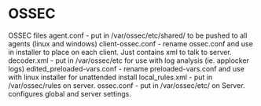 # OSSEC
OSSEC files
agent.conf - put in /var/ossec/etc/shared/ to be pushed to all agents (linux and windows)
client-ossec.conf - rename ossec.conf and use in installer to place on each client. Just contains xml to talk to server.
decoder.xml - put in /var/ossec/etc for use with log analysis (ie. applocker logs)
edited_preloaded-vars.conf - rename preloaded-vars.conf and use with linux installer for unattended install
local_rules.xml - put in /var/ossec/rules on server. 
ossec.conf - put in /var/ossec/etc/ on Server. configures global and server settings.
